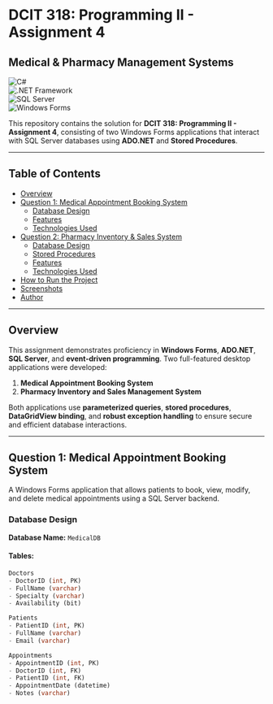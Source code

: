 # DCIT 318: Programming II - Assignment 4  
## Medical & Pharmacy Management Systems

![C#](https://img.shields.io/badge/C%23-239120?style=for-the-badge&logo=c-sharp&logoColor=white)  
![.NET Framework](https://img.shields.io/badge/.NET_Framework-5C2D91?style=for-the-badge&logo=.net&logoColor=white)  
![SQL Server](https://img.shields.io/badge/SQL_Server-CC2927?style=for-the-badge&logo=microsoft-sql-server&logoColor=white)  
![Windows Forms](https://img.shields.io/badge/Windows_Forms-007ACC?style=for-the-badge&logo=windows&logoColor=white)

This repository contains the solution for **DCIT 318: Programming II - Assignment 4**, consisting of two Windows Forms applications that interact with SQL Server databases using **ADO.NET** and **Stored Procedures**.

---

## Table of Contents

- [Overview](#overview)
- [Question 1: Medical Appointment Booking System](#question-1-medical-appointment-booking-system)
  - [Database Design](#database-design)
  - [Features](#features)
  - [Technologies Used](#technologies-used)
- [Question 2: Pharmacy Inventory & Sales System](#question-2-pharmacy-inventory--sales-system)
  - [Database Design](#database-design-1)
  - [Stored Procedures](#stored-procedures)
  - [Features](#features-1)
  - [Technologies Used](#technologies-used-1)
- [How to Run the Project](#how-to-run-the-project)
- [Screenshots](#screenshots)
- [Author](#author)

---

## Overview

This assignment demonstrates proficiency in **Windows Forms**, **ADO.NET**, **SQL Server**, and **event-driven programming**. Two full-featured desktop applications were developed:

1. **Medical Appointment Booking System**
2. **Pharmacy Inventory and Sales Management System**

Both applications use **parameterized queries**, **stored procedures**, **DataGridView binding**, and **robust exception handling** to ensure secure and efficient database interactions.

---

## Question 1: Medical Appointment Booking System

A Windows Forms application that allows patients to book, view, modify, and delete medical appointments using a SQL Server backend.

### Database Design

**Database Name:** `MedicalDB`

#### Tables:
```sql
Doctors
- DoctorID (int, PK)
- FullName (varchar)
- Specialty (varchar)
- Availability (bit)

Patients
- PatientID (int, PK)
- FullName (varchar)
- Email (varchar)

Appointments
- AppointmentID (int, PK)
- DoctorID (int, FK)
- PatientID (int, FK)
- AppointmentDate (datetime)
- Notes (varchar)
